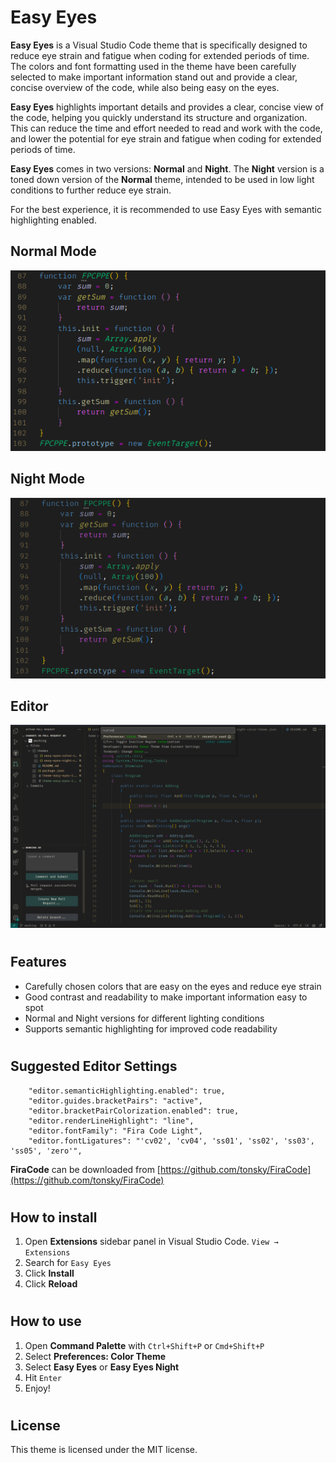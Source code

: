# Easy Eyes

**Easy Eyes** is a Visual Studio Code theme that is specifically designed to reduce eye strain and fatigue when coding for extended periods of time. The colors and font formatting used in the theme have been carefully selected to make important information stand out and provide a clear, concise overview of the code, while also being easy on the eyes.

**Easy Eyes** highlights important details and provides a clear, concise view of the code, helping you quickly understand its structure and organization. This can reduce the time and effort needed to read and work with the code, and lower the potential for eye strain and fatigue when coding for extended periods of time.

**Easy Eyes** comes in two versions: **Normal** and **Night**. The **Night** version is a toned down version of the **Normal** theme, intended to be used in low light conditions to further reduce eye strain.

For the best experience, it is recommended to use Easy Eyes with semantic highlighting enabled.

## Normal Mode

![screenshot](https://raw.githubusercontent.com/vvhg1/easyeyes/main/images/normal.png)

## Night Mode

![screenshot2](https://raw.githubusercontent.com/vvhg1/easyeyes/main/images/night.png)

## Editor

![screenshot](https://raw.githubusercontent.com/vvhg1/easyeyes/main/images/editor.png)

#

## Features

- Carefully chosen colors that are easy on the eyes and reduce eye strain
- Good contrast and readability to make important information easy to spot
- Normal and Night versions for different lighting conditions
- Supports semantic highlighting for improved code readability

#

## Suggested Editor Settings

```
    "editor.semanticHighlighting.enabled": true,
    "editor.guides.bracketPairs": "active",
    "editor.bracketPairColorization.enabled": true,
    "editor.renderLineHighlight": "line",
    "editor.fontFamily": "Fira Code Light",
    "editor.fontLigatures": "'cv02', 'cv04', 'ss01', 'ss02', 'ss03', 'ss05', 'zero'",
```

**FiraCode** can be downloaded from [https://github.com/tonsky/FiraCode](https://github.com/tonsky/FiraCode)

#

## How to install

1. Open **Extensions** sidebar panel in Visual Studio Code. `View → Extensions`
1. Search for `Easy Eyes`
1. Click **Install**
1. Click **Reload**

#

## How to use

1. Open **Command Palette** with `Ctrl+Shift+P` or `Cmd+Shift+P`
1. Select **Preferences: Color Theme**
1. Select **Easy Eyes** or **Easy Eyes Night**
1. Hit `Enter`
1. Enjoy!

#

## License

This theme is licensed under the MIT license.
